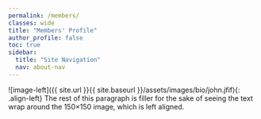 ```yaml
---
permalink: /members/
classes: wide
title: "Members' Profile"
author_profile: false
toc: true
sidebar:
  title: "Site Navigation"
  nav: about-nav
---
```


![image-left]({{ site.url }}{{ site.baseurl }}/assets/images/bio/john.jfif){: .align-left} The rest of this paragraph is filler for the sake of seeing the text wrap around the 150×150 image, which is left aligned.
